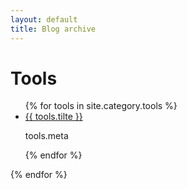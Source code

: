 ```yaml
---
layout: default
title: Blog archive
---
```

<div class="page-content wc-container">
    <h1>Tools</h1>  
    <ul>
        {% for tools in site.category.tools %}
            <li>
                <a href="">{{ tools.tilte }}</a>
                <p>tools.meta</p>
            </li>
        {% endfor %}
    </ul>
{% endfor %}
</div>